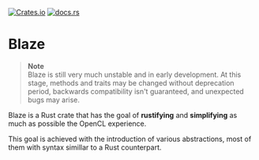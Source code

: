[![Crates.io](https://img.shields.io/crates/v/blaze-rs)](https://crates.io/crates/blaze-rs)
[![docs.rs](https://img.shields.io/docsrs/blaze-rs)](https://docs.rs/blaze-rs/latest)

# Blaze

> **Note**\
> Blaze is still very much unstable and in early development. At this stage, methods and traits may be changed without deprecation period, backwards compatibility isn't guaranteed, and unexpected bugs may arise.

Blaze is a Rust crate that has the goal of **rustifying** and **simplifying** as much as possible the OpenCL experience.

This goal is achieved with the introduction of various abstractions, most of them with syntax simillar to a Rust counterpart.